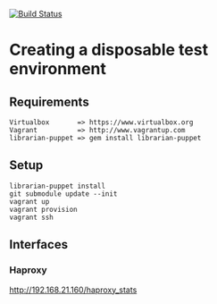 [![Build Status](https://secure.travis-ci.org/attachmentgenie/vagrant-orchestrate-nodes.png)](http://travis-ci.org/attachmentgenie/vagrant-orchestrate-nodes)

# Creating a disposable test environment


## Requirements
    Virtualbox       => https://www.virtualbox.org
    Vagrant          => http://www.vagrantup.com
    librarian-puppet => gem install librarian-puppet

## Setup
    librarian-puppet install
    git submodule update --init
    vagrant up
    vagrant provision
    vagrant ssh
    
## Interfaces

### Haproxy
http://192.168.21.160/haproxy_stats
